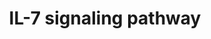 ---
annotations:
- id: PW:0000908
  parent: signaling pathway
  type: Pathway Ontology
  value: interleukin-7 signaling pathway
authors:
- A.Pandey
- MaintBot
- Christine Chichester
- Eweitz
citedin:
- link: PMC7339012
  title: Hematopoietic stem-cell senescence and myocardial repair - Coronary artery
    disease genotype/phenotype analysis of post-MI myocardial regeneration response
    induced by CABG/CD133+ bone marrow hematopoietic stem cell treatment in RCT PERFECT
    Phase 3 (2020)
- link: 10.1038/mtm.2014.7
  title: Proteomic profiling of salivary gland after nonviral gene transfer mediated
    by conventional plasmids and minicircles (2014)
description: ''
last-edited: 2021-05-23
organisms:
- Mus musculus
redirect_from:
- /index.php/Pathway:WP297
- /instance/WP297
- /instance/WP297_r117907
revision: r117907
schema-jsonld:
- '@context': https://schema.org/
  '@id': https://wikipathways.github.io/pathways/WP297.html
  '@type': Dataset
  creator:
    '@type': Organization
    name: WikiPathways
  description: ''
  keywords:
  - Akt1
  - Bad
  - Bax
  - Bcl2l11
  - Blk
  - Cbl
  - Cblb
  - Ccna2
  - Ccnd2
  - Cdk2
  - Cdk4
  - Cltc
  - Foxo1
  - Foxo3
  - Fyn
  - Grb2
  - Gsk3b
  - Hras1
  - Il2rg
  - Il7r
  - Irf1
  - Irs1
  - Irs2
  - Jak1
  - Jak3
  - Lyn
  - Map2k1
  - Map2k2
  - Mapk1
  - Mapk3
  - Mcl1
  - Muc1
  - Pik3r1
  - Ptk2b
  - Raf1
  - Rb1
  - Shc1
  - Sos1
  - Stam
  - Stam2
  - Stat1
  - Stat3
  - Stat5a
  - Stat5b
  license: CC0
  name: IL-7 signaling pathway
seo: CreativeWork
title: IL-7 signaling pathway
wpid: WP297
---